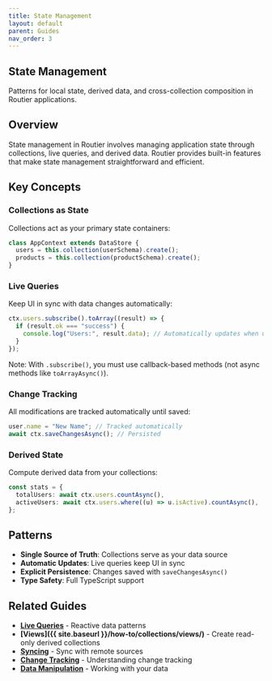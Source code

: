 ```yaml
---
title: State Management
layout: default
parent: Guides
nav_order: 3
---
```


## State Management

Patterns for local state, derived data, and cross-collection composition in Routier applications.

## Overview

State management in Routier involves managing application state through collections, live queries, and derived data. Routier provides built-in features that make state management straightforward and efficient.

## Key Concepts

### Collections as State

Collections act as your primary state containers:

```ts
class AppContext extends DataStore {
  users = this.collection(userSchema).create();
  products = this.collection(productSchema).create();
}
```

### Live Queries

Keep UI in sync with data changes automatically:

```ts
ctx.users.subscribe().toArray((result) => {
  if (result.ok === "success") {
    console.log("Users:", result.data); // Automatically updates when users change
  }
});
```

Note: With `.subscribe()`, you must use callback-based methods (not async methods like `toArrayAsync()`).

### Change Tracking

All modifications are tracked automatically until saved:

```ts
user.name = "New Name"; // Tracked automatically
await ctx.saveChangesAsync(); // Persisted
```

### Derived State

Compute derived data from your collections:

```ts
const stats = {
  totalUsers: await ctx.users.countAsync(),
  activeUsers: await ctx.users.where((u) => u.isActive).countAsync(),
};
```

## Patterns

- **Single Source of Truth**: Collections serve as your data source
- **Automatic Updates**: Live queries keep UI in sync
- **Explicit Persistence**: Changes saved with `saveChangesAsync()`
- **Type Safety**: Full TypeScript support

## Related Guides

- **[Live Queries](live-queries.md)** - Reactive data patterns
- **[Views]({{ site.baseurl }}/how-to/collections/views/)** - Create read-only derived collections
- **[Syncing](syncing.md)** - Sync with remote sources
- **[Change Tracking](/concepts/change-tracking/)** - Understanding change tracking
- **[Data Manipulation](data-manipulation.md)** - Working with your data
